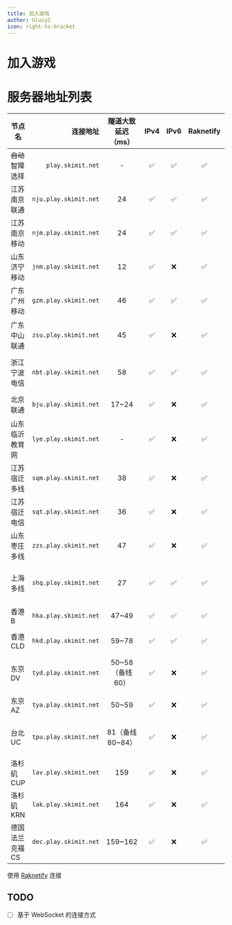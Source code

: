 ```yaml
---
title: 加入游戏
author: Glucy2
icon: right-to-bracket
---
```

# 加入游戏

# 服务器地址列表

| 节点名           |              连接地址 | 隧道大致延迟（ms） | IPv4 | IPv6 | Raknetify |               基岩版（地址，端口）               | 备注                                    |
|------------------|----------------------:|:------------------:|:----:|:----:|:---------:|:------------------------------------------------:|-----------------------------------------|
| ~~自动~~智障选择 |     `play.skimit.net` |          -         |  ✅  |  ✅  |     ✅    |                        ❌                        |                                         |
| 江苏南京联通     | `nju.play.skimit.net` |         24         |  ✅  |  ✅  |     ✅    |         `cn-js-nj-0.skimit.net`, `19132`         |                                         |
| 江苏南京移动     | `njm.play.skimit.net` |         24         |  ✅  |  ✅  |     ✅    |         `cn-js-nj-1.skimit.net`, `19132`         |                                         |
| 山东济宁移动     | `jnm.play.skimit.net` |         12         |  ✅  |  ❌  |     ✅    |         `cn-sd-jn-0.skimit.net`, `19132`         |                                         |
| 广东广州移动     | `gzm.play.skimit.net` |         46         |  ✅  |  ✅  |     ✅    |         `cn-gd-gz-0.skimit.net`, `29132`         | IPv4 阻断中国大陆以外连接               |
| 广东中山联通     | `zsu.play.skimit.net` |         45         |  ✅  |  ❌  |     ✅    |    `cn-gd-zs-0.skimit.net`, `61418` 或 `62173`   |                                         |
| 浙江宁波电信     | `nbt.play.skimit.net` |         58         |  ✅  |  ✅  |     ✅    | `cn-zj-nb-0.skimit.net`, `19133`（备用 `19132`） |                                         |
| 北京联通         | `bju.play.skimit.net` |        17~24       |  ✅  |  ❌  |     ✅    |           `cn-bj-0.skimit.net`, `59132`          |                                         |
| 山东临沂教育网   | `lye.play.skimit.net` |          -         |  ✅  |  ❌  |     ✅    |         `cn-sd-ly-0.skimit.net`, `19132`         |                                         |
| 江苏宿迁多线     | `sqm.play.skimit.net` |         38         |  ✅  |  ❌  |     ✅    |         `cn-js-sq-0.skimit.net`, `29132`         | 阻断中国大陆以外连接                    |
| 江苏宿迁电信     | `sqt.play.skimit.net` |         36         |  ✅  |  ❌  |     ✅    |         `cn-js-sq-1.skimit.net`, `19132`         |                                         |
| 山东枣庄多线     | `zzs.play.skimit.net` |         47         |  ✅  |  ❌  |     ✅    |                        ❌                        |                                         |
| 上海多线         | `shq.play.skimit.net` |         27         |  ✅  |  ✅  |     ✅    |           `cn-sh-0.skimit.net`, `19132`          | 容量很小；2024-05-29T19:58:09+08:00下线 |
| 香港B            | `hka.play.skimit.net` |        47~49       |  ✅  |  ✅  |     ✅    |           `cn-hk-1.skimit.net`, `19132`          |                                         |
| 香港CLD          | `hkd.play.skimit.net` |        59~78       |  ✅  |  ✅  |     ✅    |           `cn-hk-0.skimit.net`, `19132`          | 可能2025-05-02下线                      |
| 东京DV           | `tyd.play.skimit.net` |   50~58（备线60）  |  ✅  |  ❌  |     ✅    |   `jp-13-0.skimit.net`, `19135`（备用 `19134`）  | 可能2026-06-26下线                      |
| 东京AZ           | `tya.play.skimit.net` |        50~59       |  ✅  |  ❌  |     ✅    |           `jp-13-1.skimit.net`, `19132`          |                                         |
| 台北UC           | `tpu.play.skimit.net` |   81（备线80~84）  |  ✅  |  ❌  |     ✅    |   `tw-tp-0.skimit.net`, `19134`（备用 `19133`）  | 2024-07-01T00:13:56+08:00下线           |
| 洛杉矶CUP        | `lav.play.skimit.net` |         159        |  ✅  |  ❌  |     ✅    |           `us-ca-1.skimit.net`, `19132`          |                                         |
| 洛杉矶KRN        | `lak.play.skimit.net` |         164        |  ✅  |  ❌  |     ✅    |           `us-ca-0.skimit.net`, `19132`          |                                         |
| 德国法兰克福CS   | `dec.play.skimit.net` |       159~162      |  ✅  |  ❌  |     ✅    |           `de-he-0.skimit.net`, `19132`          |                                         |

使用 [Raknetify](https://modrinth.com/plugin/raknetify) 连接

## TODO

- [ ] 基于 WebSocket 的连接方式
